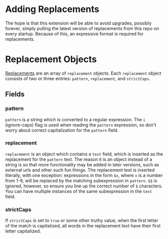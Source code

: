 Adding Replacements
===================

The hope is that this extension will be able to avoid upgrades, possibly forever, simply pulling the latest version of replacements from this repo on every startup. Because of this, an expressive format is required for replacements.

# Replacement Objects

[Replacements](replacements.json) are an array of `replacement` objects. Each `replacement` object consists of two or three entries: `pattern`, `replacement`, and `strictCaps`.

## Fields

### pattern

`pattern` is a string which is converted to a regular expression. The `i` (ignore-caps) flag is used when reading the `pattern` expression, so don't worry about correct capitalization for the `pattern` field.

### replacement

`replacement` is an object which contains a `text` field, which is inserted as the replacement for the `pattern` text. The reason it is an object instead of a string is so that more functionality may be added in later versions, such as external urls and other such fun things. The replacement text is inserted literally, with one exception: expressions in the form `$x`, where `x` is a number from 1-9, will be replaced by the matching subexpression in `pattern`. `$$` is ignored, however, so ensure you line up the correct number of `$` characters. You can have multiple instances of the same subexpression in the `text` field.

### strictCaps

If `strictCaps` is set to `true` or some other truthy value, when the first letter of the match is capitalized, all words in the replacement text have their first letter capitalized.
